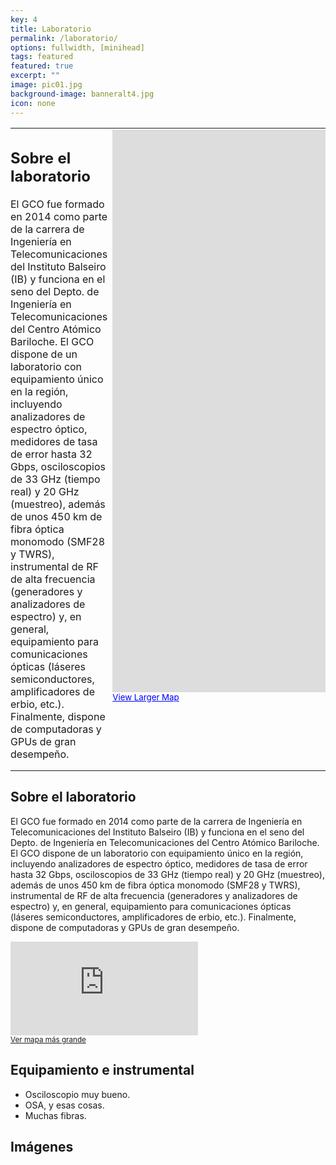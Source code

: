 ```yaml
---
key: 4
title: Laboratorio
permalink: /laboratorio/
options: fullwidth, [minihead]
tags: featured
featured: true
excerpt: ""
image: pic01.jpg
background-image: banneralt4.jpg
icon: none
---
```

<!-- Armamos una tabla para poder usar dos columnas -->
<table class="responsive-table" style="width: 100%; border-collapse: collapse;">
  <tr>  
  <td style="vertical-align: top; padding: 0;">
    <div class="text-content">
      <h2>Sobre el laboratorio</h2>
      <p>El GCO fue formado en 2014 como parte de la carrera de Ingeniería en Telecomunicaciones del Instituto Balseiro (IB) y funciona en el seno del Depto. de Ingeniería en Telecomunicaciones del Centro Atómico Bariloche. El GCO dispone de un laboratorio con equipamiento único en la región, incluyendo analizadores de espectro óptico, medidores de tasa de error hasta 32 Gbps, osciloscopios de 33 GHz (tiempo real) y 20 GHz (muestreo), además de unos 450 km de fibra óptica monomodo (SMF28 y TWRS), instrumental de RF de alta frecuencia (generadores y analizadores de espectro) y, en general, equipamiento para comunicaciones ópticas (láseres semiconductores, amplificadores de erbio, etc.). Finalmente, dispone de computadoras y GPUs de gran desempeño.</p>
    </div>
  </td>
  <td style="vertical-align: top; padding-right: 2em;">
    <div class="iframe-rwd">
        <iframe width="1500" height="900" frameborder="0" scrolling="no" marginheight="0" marginwidth="0" src="https://www.google.com/maps/embed?pb=!1m10!1m8!1m3!1d948.2992828253953!2d-71.41066084562978!3d-41.12305684523969!3m2!1i1024!2i768!4f13.1!5e1!3m2!1ses-419!2sar!4v1741897173069!5m2!1ses-419!2sar"></iframe><br /><small><a href="https://www.google.com/maps/embed?pb=!1m10!1m8!1m3!1d948.2992828253953!2d-71.41066084562978!3d-41.12305684523969!3m2!1i1024!2i768!4f13.1!5e1!3m2!1ses-419!2sar!4v1741897173069!5m2!1ses-419!2sar" style="color:#0000FF;text-align:left">View Larger Map</a></small>
    </div>
  </td>
  </tr>
</table>

<div class="lab-container">
  <div class="text-content">
    <h2>Sobre el laboratorio</h2>
    <p>
      El GCO fue formado en 2014 como parte de la carrera de Ingeniería en Telecomunicaciones del Instituto Balseiro (IB)
      y funciona en el seno del Depto. de Ingeniería en Telecomunicaciones del Centro Atómico Bariloche.
      El GCO dispone de un laboratorio con equipamiento único en la región, incluyendo analizadores de espectro óptico,
      medidores de tasa de error hasta 32 Gbps, osciloscopios de 33 GHz (tiempo real) y 20 GHz (muestreo),
      además de unos 450 km de fibra óptica monomodo (SMF28 y TWRS), instrumental de RF de alta frecuencia
      (generadores y analizadores de espectro) y, en general, equipamiento para comunicaciones ópticas
      (láseres semiconductores, amplificadores de erbio, etc.).
      Finalmente, dispone de computadoras y GPUs de gran desempeño.
    </p>
  </div>

  <div class="map-container">
    <iframe
      src="https://www.google.com/maps/embed?pb=!1m10!1m8!1m3!1d948.2992828253953!2d-71.41066084562978!3d-41.12305684523969!3m2!1i1024!2i768!4f13.1!5e1!3m2!1ses-419!2sar!4v1741897173069!5m2!1ses-419!2sar"
      style="border:0;"
      allowfullscreen=""
      loading="lazy"
      referrerpolicy="no-referrer-when-downgrade">
    </iframe>
  </div>
</div>

<small>
  <a href="https://www.google.com/maps/place/-41.12305684523969,-71.41066084562978" target="_blank" rel="noopener">
    Ver mapa más grande
  </a>
</small>


<h2>Equipamiento e instrumental</h2>
<ul>
  <li>Osciloscopio muy bueno.</li>
  <li>OSA, y esas cosas.</li>
  <li>Muchas fibras.</li>
</ul>

<h2>Imágenes</h2>
<div class="box alt">
  <div class="row uniform 50%">
    <div class="3u"><span class="image fit"><img src="{{ site.baseurl }}/images/pic03.jpg" alt="" /></span></div>
    <div class="3u"><span class="image fit"><img src="{{ site.baseurl }}/images/pic03.jpg" alt="" /></span></div>
    <div class="3u"><span class="image fit"><img src="{{ site.baseurl }}/images/pic03.jpg" alt="" /></span></div>
    <div class="3u"><span class="image fit"><img src="{{ site.baseurl }}/images/pic03.jpg" alt="" /></span></div>
    <div class="3u"><span class="image fit"><img src="{{ site.baseurl }}/images/pic03.jpg" alt="" /></span></div>
    <div class="3u"><span class="image fit"><img src="{{ site.baseurl }}/images/pic03.jpg" alt="" /></span></div>
    <div class="3u"><span class="image fit"><img src="{{ site.baseurl }}/images/pic03.jpg" alt="" /></span></div>
    <div class="3u"><span class="image fit"><img src="{{ site.baseurl }}/images/pic03.jpg" alt="" /></span></div>
  </div>
</div>
